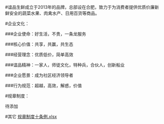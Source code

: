 #谊品生鲜成立于2013年的品牌，总部设在合肥，致力于为消费者提供优质价廉新鲜安全的蔬菜水果、肉禽水产、日用百货等商品。


#企业文化：

###企业使命：好生活，不贵，一条龙服务

###核心价值：共享，共赢，共生态

###经营理念：优质低价，简单高效

###谊品精神：一家人，师徒文化，特种兵，合伙人，创新船业

###企业愿景：成为社区经济领导者

###行为规范：超越，高效，解惑，价值


#规章制度：

待添加

#其它
[规章制度十条例.xlsx](./十条例.xlsx)